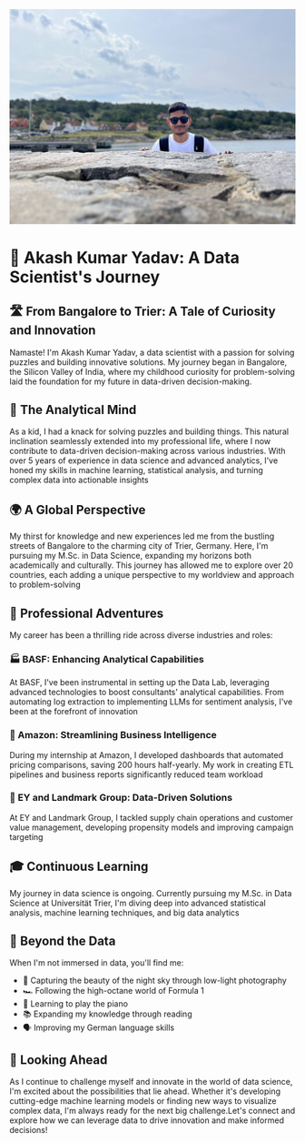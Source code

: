 ![Cover Photo](cover.jpg)

# 🌟 Akash Kumar Yadav: A Data Scientist's Journey

## 🛣️ From Bangalore to Trier: A Tale of Curiosity and Innovation

Namaste! I'm Akash Kumar Yadav, a data scientist with a passion for solving puzzles and building innovative solutions. My journey began in Bangalore, the Silicon Valley of India, where my childhood curiosity for problem-solving laid the foundation for my future in data-driven decision-making.

## 🧠 The Analytical Mind

As a kid, I had a knack for solving puzzles and building things. This natural inclination seamlessly extended into my professional life, where I now contribute to data-driven decision-making across various industries. With over 5 years of experience in data science and advanced analytics, I've honed my skills in machine learning, statistical analysis, and turning complex data into actionable insights

## 🌍 A Global Perspective

My thirst for knowledge and new experiences led me from the bustling streets of Bangalore to the charming city of Trier, Germany. Here, I'm pursuing my M.Sc. in Data Science, expanding my horizons both academically and culturally. This journey has allowed me to explore over 20 countries, each adding a unique perspective to my worldview and approach to problem-solving

## 💼 Professional Adventures

My career has been a thrilling ride across diverse industries and roles:

### 🏭 BASF: Enhancing Analytical Capabilities

At BASF, I've been instrumental in setting up the Data Lab, leveraging advanced technologies to boost consultants' analytical capabilities. From automating log extraction to implementing LLMs for sentiment analysis, I've been at the forefront of innovation

### 🛒 Amazon: Streamlining Business Intelligence

During my internship at Amazon, I developed dashboards that automated pricing comparisons, saving 200 hours half-yearly. My work in creating ETL pipelines and business reports significantly reduced team workload

### 💼 EY and Landmark Group: Data-Driven Solutions

At EY and Landmark Group, I tackled supply chain operations and customer value management, developing propensity models and improving campaign targeting

## 🎓 Continuous Learning

My journey in data science is ongoing. Currently pursuing my M.Sc. in Data Science at Universität Trier, I'm diving deep into advanced statistical analysis, machine learning techniques, and big data analytics

## 🌠 Beyond the Data

When I'm not immersed in data, you'll find me:

-   📸 Capturing the beauty of the night sky through low-light photography
-   🏎️ Following the high-octane world of Formula 1
-   🎹 Learning to play the piano
-   📚 Expanding my knowledge through reading
-   🗣️ Improving my German language skills

## 🚀 Looking Ahead

As I continue to challenge myself and innovate in the world of data science, I'm excited about the possibilities that lie ahead. Whether it's developing cutting-edge machine learning models or finding new ways to visualize complex data, I'm always ready for the next big challenge.Let's connect and explore how we can leverage data to drive innovation and make informed decisions!
